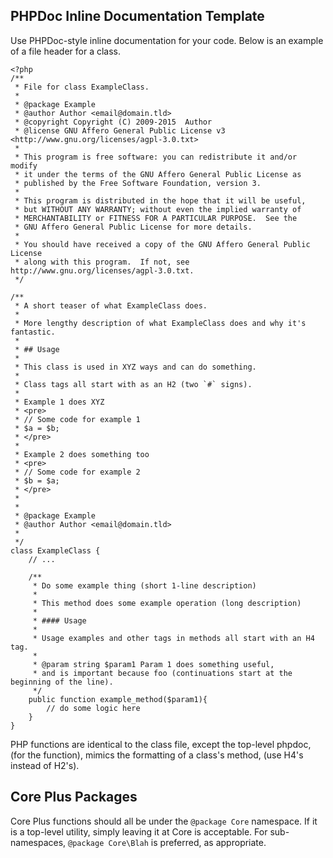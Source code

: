 ## PHPDoc Inline Documentation Template

Use PHPDoc-style inline documentation for your code.  Below is an example of a file header for a class.

    <?php
    /**
     * File for class ExampleClass.
     *
     * @package Example
     * @author Author <email@domain.tld>
     * @copyright Copyright (C) 2009-2015  Author
     * @license GNU Affero General Public License v3 <http://www.gnu.org/licenses/agpl-3.0.txt>
     *
     * This program is free software: you can redistribute it and/or modify
     * it under the terms of the GNU Affero General Public License as
     * published by the Free Software Foundation, version 3.
     *
     * This program is distributed in the hope that it will be useful,
     * but WITHOUT ANY WARRANTY; without even the implied warranty of
     * MERCHANTABILITY or FITNESS FOR A PARTICULAR PURPOSE.  See the
     * GNU Affero General Public License for more details.
     *
     * You should have received a copy of the GNU Affero General Public License
     * along with this program.  If not, see http://www.gnu.org/licenses/agpl-3.0.txt.
     */

    /**
     * A short teaser of what ExampleClass does.
     *
     * More lengthy description of what ExampleClass does and why it's fantastic.
     *
     * ## Usage
     *
     * This class is used in XYZ ways and can do something.
     *
     * Class tags all start with as an H2 (two `#` signs).
     *
     * Example 1 does XYZ
     * <pre>
     * // Some code for example 1
     * $a = $b;
     * </pre>
     *
     * Example 2 does something too
     * <pre>
     * // Some code for example 2
     * $b = $a;
     * </pre>
     *
     *
     * @package Example
     * @author Author <email@domain.tld>
     *
     */
    class ExampleClass {
    	// ...

    	/**
    	 * Do some example thing (short 1-line description)
    	 *
    	 * This method does some example operation (long description)
    	 *
    	 * #### Usage
    	 *
    	 * Usage examples and other tags in methods all start with an H4 tag.
    	 *
    	 * @param string $param1 Param 1 does something useful,
    	 * and is important because foo (continuations start at the beginning of the line).
    	 */
    	public function example_method($param1){
    	    // do some logic here
    	}
    }

PHP functions are identical to the class file, except the top-level phpdoc, (for the function), mimics the formatting of a class's method, (use H4's instead of H2's).

## Core Plus Packages

Core Plus functions should all be under the `@package Core` namespace.  If it is a top-level utility, simply leaving it at
Core is acceptable.  For sub-namespaces, `@package Core\Blah` is preferred, as appropriate.